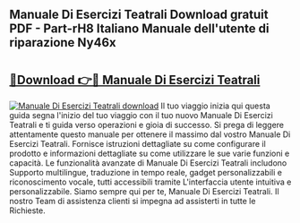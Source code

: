 ## Manuale Di Esercizi Teatrali Download gratuit PDF - Part-rH8 Italiano Manuale dell'utente di riparazione Ny46x

# <h2><a href="http://dfel32.blite.top/?on=Manuale+Di+Esercizi+Teatrali">🔗Download 👉🔴 Manuale Di Esercizi Teatrali</a></h2>

[![Manuale Di Esercizi Teatrali download](https://i.imgur.com/lujVjoI.png)](http://dfel32.blite.top/?on=Manuale+Di+Esercizi+Teatrali)
Il tuo viaggio inizia qui questa guida segna l'inizio del tuo viaggio con il tuo nuovo Manuale Di Esercizi Teatrali e ti guida verso operazioni e gioia di successo. Si prega di leggere attentamente questo manuale per ottenere il massimo dal vostro Manuale Di Esercizi Teatrali. Fornisce istruzioni dettagliate su come configurare il prodotto e informazioni dettagliate su come utilizzare le sue varie funzioni e capacità. Le funzionalità avanzate di Manuale Di Esercizi Teatrali includono Supporto multilingue, traduzione in tempo reale, gadget personalizzabili e riconoscimento vocale, tutti accessibili tramite L'interfaccia utente intuitiva e personalizzabile. Siamo sempre qui per te, Manuale Di Esercizi Teatrali. Il nostro Team di assistenza clienti si impegna ad assisterti in tutte le Richieste.
